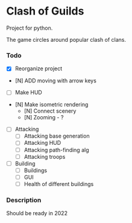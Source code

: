 # Clash of Guilds

Project for python.

The game circles around popular clash of clans.

### Todo
- [X] Reorganize project
- [N] ADD moving with arrow keys
- [ ] Make HUD
- [N] Make isometric rendering
  - [N] Connect scenery
  - [N] Zooming - ?
- [ ] Attacking
  - [ ] Attacking base generation 
  - [ ] Attacking HUD
  - [ ] Attacking path-finding alg
  - [ ] Attacking troops
- [ ] Building
  - [ ] Buildings
  - [ ] GUI
  - [ ] Health of different buildings

### Description

Should be ready in 2022
